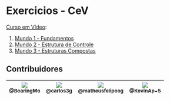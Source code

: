 # Exercicios - CeV

[Curso em Vídeo](https://www.cursoemvideo.com/):

1. [Mundo 1 - Fundamentos](exs/mundo_1/readme.md#linguagens)
2. [Mundo 2 - Estrutura de Controle](exs/mundo_2/readme.md#linguagens)
3. [Mundo 3 - Estruturas Compostas](exs/mundo_3/readme.md#linguagens)

## Contribuidores

| [<img src="https://avatars2.githubusercontent.com/u/49632633?s=115" /><br /><sub>@BearingMe</sub>](https://github.com/BearingMe) | [<img src="https://avatars2.githubusercontent.com/u/52337966?s=115" /><br /><sub>@carlos3g</sub>](https://github.com/carlos3g) | [<img src="https://avatars3.githubusercontent.com/u/50463866?s=115" /><br /><sub>@matheusfelipeog</sub>](https://github.com/matheusfelipeog) |  [<img src="https://avatars1.githubusercontent.com/u/52904595?s=115" /><br /><sub>@KevinAp-5</sub>](https://github.com/KevinAp-5) | 
|:-:|:-:|:-:|:-:|
